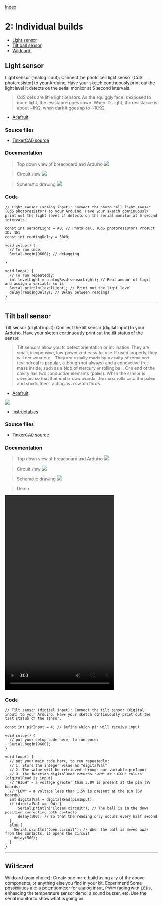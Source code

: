 [Index](index.html)

# 2: Individual builds 

* <a href="#light-sensor">Light sensor</a>
* <a href="#tilt-ball-sensor">Tilt ball sensor</a>
* <a href="#wildcard">Wildcard: </a>

## Light sensor
Light sensor (analog input): Connect the photo cell light sensor (CdS photoresistor) to your Arduino. Have your sketch continuously print out the light level it detects on the serial monitor at 5 second intervals.

> CdS cells are little light sensors. As the squiggly face is exposed to more light, the resistance goes down. When it's light, the resistance is about ~1KΩ, when dark it goes up to ~10KΩ. 

* [Adafruit](https://www.adafruit.com/product/161)

### Source files
* [TinkerCAD source](https://www.tinkercad.com/things/dLJOOrkPkBk/editel?sharecode=9xs5nUTewtWsfD4-hraQk-SSVEHWC6jlRYBssgM2QNc)

### Documentation
> Top down view of breadboard and Arduino
![](./assets/02-00001.webp)

> Circuit view
![](./assets/02-00003.webp)

> Schematic drawing
![](./assets/02-00004.webp)

### Code

``` JS
// Light sensor (analog input): Connect the photo cell light sensor (CdS photoresistor) to your Arduino. Have your sketch continuously print out the light level it detects on the serial monitor at 5 second intervals.

const int sensorLight = A0; // Photo cell (CdS photoresistor) Product ID: 161
const int readingDelay = 5000;

void setup() {
  // To run once:
  Serial.begin(9600); // debugging

}

void loop() {
  // To run repeatedly:
  int levelLight = analogRead(sensorLight); // Read amount of light and assign a variable to it
  Serial.println(levelLight); // Print out the light level
  delay(readingDelay); // Delay between readings
}
```
---

## Tilt ball sensor
Tilt sensor (digital input): Connect the tilt sensor (digital input) to your Arduino. Have your sketch continuously print out the tilt status of the sensor.

> Tilt sensors allow you to detect orientation or inclination. They are small, inexpensive, low-power and easy-to-use. If used properly, they will not wear out... They are usually made by a cavity of some sort (cylindrical is popular, although not always) and a conductive free mass inside, such as a blob of mercury or rolling ball. One end of the cavity has two conductive elements (poles). When the sensor is oriented so that that end is downwards, the mass rolls onto the poles and shorts them, acting as a switch throw.

* [Adafruit](https://cdn-learn.adafruit.com/downloads/pdf/tilt-sensor.pdf)

![](./assets/02-00005.webp)
* [Instructables](https://www.instructables.com/TILT-SWITCH-USING-ARDUINO-UNO-R3/)

### Source files
* [TinkerCAD source](https://www.tinkercad.com/things/5a9fzEsl5b8/editel?sharecode=qDMhLgDma2EpROBLh82YMuBuKXSKqp3fRlGIPlQQNK8)

### Documentation
> Top down view of breadboard and Arduino
![](./assets/02-00006.webp)

> Circuit view
![](./assets/02-00007.webp)

> Schematic drawing
![](./assets/02-00008.webp)

> Demo
<video width="360" height="640" controls>
  <source src="./assets/02-tilt-ball.mov" type="video/mp4">
</video>

### Code
``` JS
// Tilt sensor (digital input): Connect the tilt sensor (digital input) to your Arduino. Have your sketch continuously print out the tilt status of the sensor.

const int pinInput = 4; // Define which pin will receive input

void setup() {
  // put your setup code here, to run once:
  Serial.begin(9600);
}

void loop() {
  // put your main code here, to run repeatedly:
  // 1. Store the integer value as "digitalVal" 
  // 2. The value will be retrieved through our variable pinInput
  // 3. The function digitalRead returns "LOW" or "HIGH" values (digitalRead is input)
  // "HIGH" = a voltage greater than 3.0V is present at the pin (5V boards)
  // "LOW" = a voltage less than 1.5V is present at the pin (5V boards)
  int digitalVal = digitalRead(pinInput); 
  if (digitalVal == LOW) {
      Serial.println("Closed circuit"); // The ball is in the down position connecting both contacts
      delay(500); // so that the reading only occurs every half second
  }
  else {
    Serial.println("Open circuit"); // When the ball is moved away from the contacts, it opens the circuit
    delay(500);
  }
}
```

---

## Wildcard
Wildcard (your choice): Create one more build using any of the above components, or anything else you find in your kit. Experiment! Some possibilities are: a potentiometer for analog input, PWM fading with LEDs, enhancing the temperature sensor demo, a sound buzzer, etc. Use the serial monitor to show what is going on.